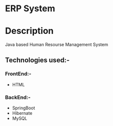 # ERP System

# Description

Java based Human Resourse Management System 

## Technologies used:-
### FrontEnd:-
  - HTML 
### BackEnd:-
  - SpringBoot
  - Hibernate
  - MySQL
  
 

